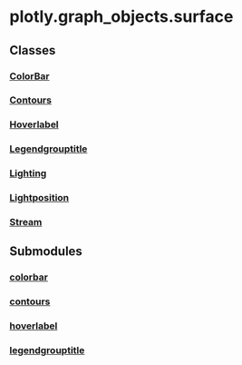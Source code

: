 # plotly.graph_objects.surface

## Classes

### [ColorBar](ColorBar.md)

### [Contours](Contours.md)

### [Hoverlabel](Hoverlabel.md)

### [Legendgrouptitle](Legendgrouptitle.md)

### [Lighting](Lighting.md)

### [Lightposition](Lightposition.md)

### [Stream](Stream.md)


## Submodules

### [colorbar](colorbar-package/index.md)

### [contours](contours-package/index.md)

### [hoverlabel](hoverlabel-package/index.md)

### [legendgrouptitle](legendgrouptitle-package/index.md)


